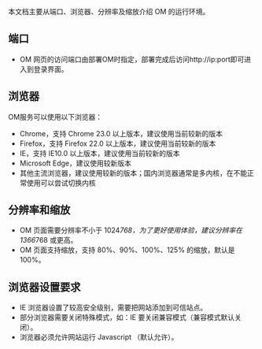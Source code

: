 本文档主要从端口、浏览器、分辨率及缩放介绍 OM 的运行环境。

端口
----

- OM 网页的访问端口由部署OM时指定，部署完成后访问http://ip:port即可进入到登录界面。


浏览器
----
OM服务可以使用以下浏览器：

* Chrome，支持 Chrome 23.0 以上版本，建议使用当前较新的版本
* Firefox，支持 Firefox 22.0 以上版本，建议使用当前较新的版本
* IE，支持 IE10.0 以上版本，建议使用当前较新的版本
* Microsoft Edge，建议使用较新版本
* 其他主流浏览器，建议使用较新的版本；国内浏览器通常是多内核，在不能正常使用可以尝试切换内核

分辨率和缩放
----
* OM 页面需要分辨率不小于 1024*768，为了更好使用体验，建议分辨率在 1366*768 或更高。
* OM 页面支持缩放，支持 80%、90%、100%、125% 的缩放，默认是 100%。

浏览器设置要求
----
* IE 浏览器设置了较高安全级别，需要把网站添加到可信站点。
* 部分浏览器需要关闭特殊模式，如：IE 要关闭兼容模式（兼容模式默认关闭）。
* 浏览器必须允许网站运行 Javascript （默认允许）。
